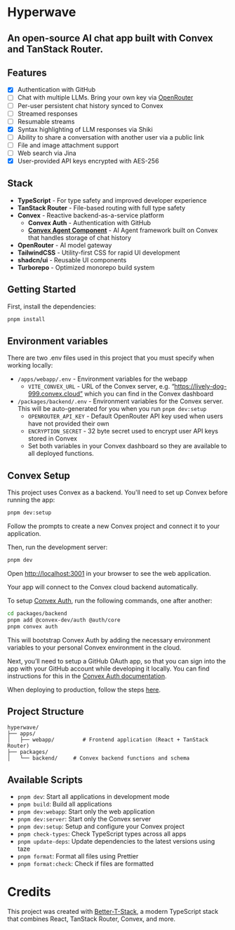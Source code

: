 # Hyperwave

## An open-source AI chat app built with Convex and TanStack Router.

## Features

- [x] Authentication with GitHub
- [ ] Chat with multiple LLMs. Bring your own key via [OpenRouter](https://openrouter.ai)
- [ ] Per-user persistent chat history synced to Convex
- [ ] Streamed responses
- [ ] Resumable streams
- [x] Syntax highlighting of LLM responses via Shiki
- [ ] Ability to share a conversation with another user via a public link
- [ ] File and image attachment support
- [ ] Web search via Jina
- [x] User-provided API keys encrypted with AES-256

## Stack

- **TypeScript** - For type safety and improved developer experience
- **TanStack Router** - File-based routing with full type safety
- **Convex** - Reactive backend-as-a-service platform
  - **Convex Auth** - Authentication with GitHub
  - [**Convex Agent Component**](https://convex.dev/docs/agent-component) - AI Agent framework built on Convex that handles storage of chat history
- **OpenRouter** - AI model gateway
- **TailwindCSS** - Utility-first CSS for rapid UI development
- **shadcn/ui** - Reusable UI components
- **Turborepo** - Optimized monorepo build system

## Getting Started

First, install the dependencies:

```bash
pnpm install
```

## Environment variables

There are two .env files used in this project that you must specify when working locally:

- `/apps/webapp/.env` - Environment variables for the webapp
  - `VITE_CONVEX_URL` - URL of the Convex server, e.g. “https://lively-dog-999.convex.cloud” which you can find in the Convex dashboard
- `/packages/backend/.env` - Environment variables for the Convex server. This will be auto-generated for you when you run `pnpm dev:setup`
  - `OPENROUTER_API_KEY` - Default OpenRouter API key used when users have not provided their own
  - `ENCRYPTION_SECRET` - 32 byte secret used to encrypt user API keys stored in Convex
  - Set both variables in your Convex dashboard so they are available to all deployed functions.

## Convex Setup

This project uses Convex as a backend. You'll need to set up Convex before running the app:

```bash
pnpm dev:setup
```

Follow the prompts to create a new Convex project and connect it to your application.

Then, run the development server:

```bash
pnpm dev
```

Open [http://localhost:3001](http://localhost:3001) in your browser to see the web application.

Your app will connect to the Convex cloud backend automatically.

To setup [Convex Auth](https://labs.convex.dev/auth), run the following commands, one after another:

```bash
cd packages/backend
pnpm add @convex-dev/auth @auth/core
pnpm convex auth
```

This will bootstrap Convex Auth by adding the necessary environment variables to your personal Convex environment in the cloud.

Next, you’ll need to setup a GitHub OAuth app, so that you can sign into the app with your GitHub account while developing it locally. You can find instructions for this in the [Convex Auth documentation](https://labs.convex.dev/auth/config/oauth/github).

When deploying to production, follow the steps [here](https://labs.convex.dev/auth/production).

## Project Structure

```
hyperwave/
├── apps/
│   ├── webapp/         # Frontend application (React + TanStack Router)
├── packages/
│   └── backend/     # Convex backend functions and schema

```

## Available Scripts

- `pnpm dev`: Start all applications in development mode
- `pnpm build`: Build all applications
- `pnpm dev:webapp`: Start only the web application
- `pnpm dev:server`: Start only the Convex server
- `pnpm dev:setup`: Setup and configure your Convex project
- `pnpm check-types`: Check TypeScript types across all apps
- `pnpm update-deps`: Update dependencies to the latest versions using taze
- `pnpm format`: Format all files using Prettier
- `pnpm format:check`: Check if files are formatted

# Credits

This project was created with [Better-T-Stack](https://github.com/AmanVarshney01/create-better-t-stack), a modern TypeScript stack that combines React, TanStack Router, Convex, and more.
